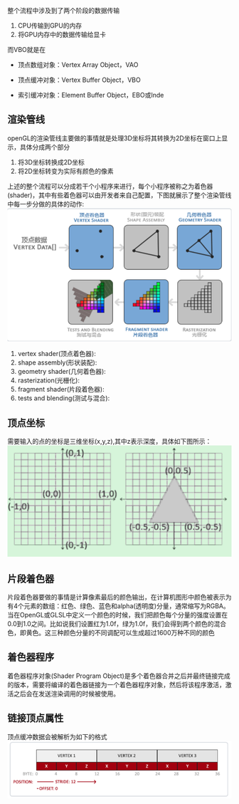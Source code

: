 整个流程中涉及到了两个阶段的数据传输
1. CPU传输到GPU的内存
2. 将GPU内存中的数据传输给显卡

而VBO就是在

- 顶点数组对象：Vertex Array Object，VAO



- 顶点缓冲对象：Vertex Buffer Object，VBO



- 索引缓冲对象：Element Buffer Object，EBO或Inde

## 渲染管线
openGL的渲染管线主要做的事情就是处理3D坐标将其转换为2D坐标在窗口上显示，具体分成两个部分
1. 将3D坐标转换成2D坐标
2. 将2D坐标转变为实际有颜色的像素

上述的整个流程可以分成若干个小程序来进行，每个小程序被称之为着色器(shader)，其中有些着色器可以由开发者来自己配置，下图就展示了整个渲染管线中每一步分做的具体的动作:
![渲染管线流程图](./1.png)

1. vertex shader(顶点着色器):
2. shape assembly(形状装配):
3. geometry shader(几何着色器):
4. rasterization(光栅化):
5. fragment shader(片段着色器):
6. tests and blending(测试与混合):

## 顶点坐标
需要输入的点的坐标是三维坐标(x,y,z),其中z表示深度，具体如下图所示：
![坐标示意图](./2.png)

## 片段着色器
片段着色器要做的事情是计算像素最后的颜色输出，在计算机图形中颜色被表示为有4个元素的数组：红色、绿色、蓝色和alpha(透明度)分量，通常缩写为RGBA。当在OpenGL或GLSL中定义一个颜色的时候，我们把颜色每个分量的强度设置在0.0到1.0之间。比如说我们设置红为1.0f，绿为1.0f，我们会得到两个颜色的混合色，即黄色。这三种颜色分量的不同调配可以生成超过1600万种不同的颜色

## 着色器程序
着色器程序对象(Shader Program Object)是多个着色器合并之后并最终链接完成的版本，需要将编译的着色器链接为一个着色器程序对象，然后将该程序激活，激活之后会在发送渲染调用的时候被使用。

## 链接顶点属性
顶点缓冲数据会被解析为如下的格式
![顶点缓冲数据格式](./3.png)
